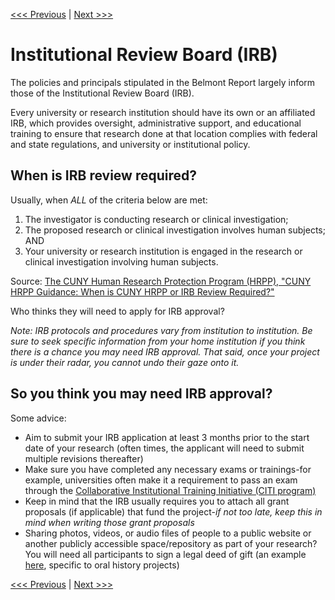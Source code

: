 [<<< Previous](belmont.md) | [Next >>>](beyond.md)

# Institutional Review Board (IRB)   

The policies and principals stipulated in the Belmont Report largely inform those of the Institutional Review Board (IRB).  

Every university or research institution should have its own or an affiliated IRB, which provides oversight, administrative support, and educational training to ensure that research done at that location complies with federal and state regulations, and university or institutional policy.  

## When is IRB review required?  

Usually, when *ALL* of the criteria below are met:  
1. The investigator is conducting research or clinical investigation;  
2. The proposed research or clinical investigation involves human subjects; AND  
3. Your university or research institution is engaged in the research or clinical investigation involving human subjects.  

Source: [The CUNY Human Research Protection Program (HRPP), "CUNY HRPP Guidance: When is CUNY HRPP or IRB Review Required?"](http://www2.cuny.edu/wp-content/uploads/sites/4/page-assets/research/research-compliance/human-research-protection-program-hrpp/hrpp-policies-procedures/HRPP_IRB_Review_Required.pdf)  

Who thinks they will need to apply for IRB approval?  

*Note: IRB protocols and procedures vary from institution to institution. Be sure to seek specific information from your home institution if you think there is a chance you may need IRB approval. That said, once your project is under their radar, you cannot undo their gaze onto it.*  

## So you think you may need IRB approval?  
 
Some advice:  
* Aim to submit your IRB application at least 3 months prior to the start date of your research (often times, the applicant will need to submit multiple revisions thereafter)
* Make sure you have completed any necessary exams or trainings-for example, universities often make it a requirement to pass an exam through the [Collaborative Institutional Training Initiative (CITI program)](https://about.citiprogram.org/en/mission-and-history/)    
* Keep in mind that the IRB usually requires you to attach all grant proposals (if applicable) that fund the project-*if not too late, keep this in mind when writing those grant proposals*  
* Sharing photos, videos, or audio files of people to a public website or another publicly accessible space/repository as part of your research? You will need all participants to sign a legal deed of gift (an example [here](http://libraries.uky.edu/user_uploads/372_NunnCenter-Release-Master-2017v5.pdf), specific to oral history projects)

[<<< Previous](belmont.md) | [Next >>>](beyond.md)
